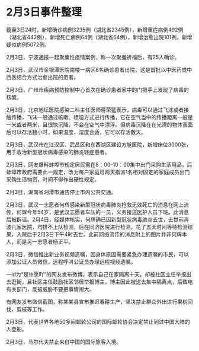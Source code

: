 # 2月3日事件整理

截至3日24时，新增确诊病例3235例（湖北省2345例），新增重症病例492例（湖北省442例），新增死亡病例64例（湖北省64例），新增治愈出院101例，新增疑似病例5072例。

2月3日，宁波通报一起聚集性疫情案例，称一次聚餐祈福后，有25人确诊。

2月3日，武汉市金银潭医院南楼一病区8名确诊患者出院，这是首批以中医药或中西医结合方式治愈出院的患者。

2月3日，广州市疾病预防控制中心首次在确诊患者家中的门把手上发现了病毒的核酸。

2月3日，北京地坛医院感染二科主任医师蒋荣猛表示，病毒可以通过飞沫或者接触传播，飞沫一般通过咳嗽、喷嚏方式进行传播，它在空气当中的传播距离一般是一米或者两米，且很快沉降，不会在空气中漂浮。但病毒沉降在在光滑的物体表面后可以存活数小时，如果温度、湿度合适，它可以存活数天。

2月3日，武汉市在江汉区、武昌区和东西湖区建设方舱医院，新增床位3000张，用于收治新型冠状病毒感染的肺炎轻症患者。

2月3日，网友爆料蚌埠市规定居民需在8：00-10：00集中出门采购生活用品，后蚌埠市政府需要此一规定，改为每户家庭可两天指派1名相对固定的家庭成员出门采购生活物资，时间不得作出硬性规定。

2月3日，湖南省湘潭市通告停止市内公共交通。

2月3日，武汉一志愿者何辉感染新型冠状病毒肺炎抢救无效死亡的消息在网上流传，何辉今年54岁，是武汉志愿者车队的一员，义务接送医护人员下班。此消息后被辟谣。2月4日，经媒体核实，何辉确已因新型冠状病毒肺炎去世，去世前奔波几家医院，均排不上队检测，后在同济医院进行检测，花了五天时间等待检测结果，入院后于2月3日下午4时去世。此前网络流传的消息附上的图片并非何辉本人，而是另一志愿者杨正平。

2月3日，微信推出新业务视频遗嘱，因身体原因需要紧急办理遗嘱的市民，可以添加公证人员微信，远程呼叫公证员办理远程视频遗嘱。

一id为“是许愿吖”的网友发布微博，表示自己在家隔离十天，却被社区主任举报出去逛街，且社区主任鼓励社区邻居举报博主，博主因此被送去集中隔离点，后致电有关部门，反被威胁不要把事情闹大。

有网友发布微信截图，称某某县宣布推迟春耕生产，坚决禁止群众外出进行果树间伐、剪枝等工作。

2月3日，代表世界各地50多间邮轮公司的国际邮轮协会决定禁止到过中国大陆的人登船。

2月3日，马尔代夫禁止来自中国的国际旅客入境。
